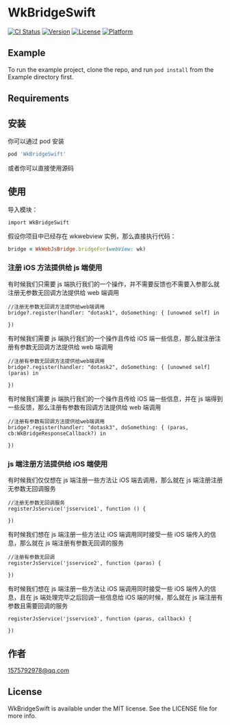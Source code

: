 # WkBridgeSwift

[![CI Status](https://img.shields.io/travis/1575792978@qq.com/WkBridgeSwift.svg?style=flat)](https://travis-ci.org/1575792978@qq.com/WkBridgeSwift)
[![Version](https://img.shields.io/cocoapods/v/WkBridgeSwift.svg?style=flat)](https://cocoapods.org/pods/WkBridgeSwift)
[![License](https://img.shields.io/cocoapods/l/WkBridgeSwift.svg?style=flat)](https://cocoapods.org/pods/WkBridgeSwift)
[![Platform](https://img.shields.io/cocoapods/p/WkBridgeSwift.svg?style=flat)](https://cocoapods.org/pods/WkBridgeSwift)

## Example

To run the example project, clone the repo, and run `pod install` from the Example directory first.

## Requirements

## 安装

你可以通过 pod 安装

```ruby
pod 'WkBridgeSwift'
```

或者你可以直接使用源码

## 使用

导入模块：

```
import WkBridgeSwift
```

假设你项目中已经存在 wkwebview 实例，那么直接执行代码：

```ruby
bridge = WkWebJsBridge.bridgeFor(webView: wk)
```

### 注册 iOS 方法提供给 js 端使用

有时候我们只需要 js 端执行我们的一个操作，并不需要反馈也不需要入参那么就注册无参数无回调方法提供给 web 端调用

```
//注册无参数无回调方法提供给web端调用
bridge?.register(handler: "dotask1", doSomething: { [unowned self] in

})
```

有时候我们需要 js 端执行我们的一个操作且传给 iOS 端一些信息，那么就注册注册有参数无回调方法提供给 web 端调用

```
//注册有参数无回调方法提供给web端调用
bridge?.register(handler: "dotask2", doSomething: { [unowned self] (paras) in

})
```

有时候我们需要 js 端执行我们的一个操作且传给 iOS 端一些信息，并在 js 端得到一些反馈，那么注册有参数有回调方法提供给 web 端调用

```
//注册有参数有回调方法提供给web端调用
bridge?.register(handler: "dotask3", doSomething: { (paras, cb:WkBridgeResponseCallback?) in

})
```

### js 端注册方法提供给 iOS 端使用

有时候我们仅仅想在 js 端注册一些方法让 iOS 端去调用，那么就在 js 端注册注册无参数无回调服务

```
//注册无参数无回调服务
registerJsService('jsservice1', function () {

})
```

有时候我们想在 js 端注册一些方法让 iOS 端调用同时接受一些 iOS 端传入的信息，那么就在 js 端注册有参数无回调的服务

```
//注册有参数无回调
registerJsService('jsservice2', function (paras) {

})
```

有时候我们想在 js 端注册一些方法让 iOS 端调用同时接受一些 iOS 端传入的信息，且在 js 端处理完毕之后回调一些信息给 iOS 端的时候，那么就在 js 端注册有参数且需要回调的服务

```
registerJsService('jsservice3', function (paras, callback) {

})
```

## 作者

1575792978@qq.com

## License

WkBridgeSwift is available under the MIT license. See the LICENSE file for more info.
